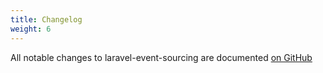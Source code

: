 ```yaml
---
title: Changelog
weight: 6
---
```


All notable changes to laravel-event-sourcing are documented [on GitHub](https://github.com/spatie/laravel-event-sourcing/blob/main/CHANGELOG.md)
